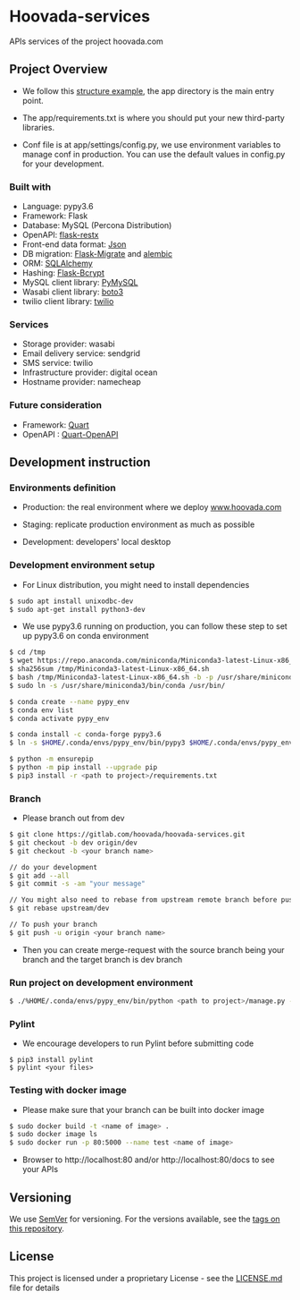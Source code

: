 # **Hoovada-services**

APIs services of the project hoovada.com

Project Overview
---

- We follow this [structure example](https://github.com/frol/flask-restplus-server-example), the app directory is the main entry point.

- The app/requirements.txt is where you should put your new third-party libraries.

- Conf file is at app/settings/config.py, we use environment variables to manage conf in production. You can use the default values in config.py for your development.


### Built with

- Language: pypy3.6
- Framework: Flask 
- Database: MySQL (Percona Distribution)
- OpenAPI: [flask-restx](https://flask-restx.readthedocs.io/en/latest/)
- Front-end data format: [Json](https://pyjwt.readthedocs.io/en/latest/)
- DB migration: [Flask-Migrate](https://flask-migrate.readthedocs.io/en/latest/) and [alembic](https://pypi.org/project/alembic/)
- ORM: [SQLAlchemy](https://flask-sqlalchemy.palletsprojects.com/en/2.x/)
- Hashing: [Flask-Bcrypt](https://flask-bcrypt.readthedocs.io/en/latest/)
- MySQL client library: [PyMySQL](https://pypi.org/project/PyMySQL/)
- Wasabi client library: [boto3](https://boto3.amazonaws.com/v1/documentation/api/latest/guide/sqs.html)
- twilio client library: [twilio](https://pypi.org/project/twilio/)


### Services

- Storage provider: wasabi
- Email delivery service: sendgrid
- SMS service: twilio
- Infrastructure provider: digital ocean
- Hostname provider: namecheap

### Future consideration

- Framework: [Quart](https://pypi.org/project/Quart/)
- OpenAPI : [Quart-OpenAPI](https://github.com/factset/quart-openapi/)


Development instruction
---

### Environments definition

- Production: the real environment where we deploy www.hoovada.com

- Staging: replicate production environment as much as possible

- Development: developers' local desktop


### Development environment setup

- For Linux distribution, you might need to install dependencies

```bash
$ sudo apt install unixodbc-dev
$ sudo apt-get install python3-dev
```

- We use pypy3.6 running on production, you can follow these step to set up pypy3.6 on conda environment

```bash
$ cd /tmp
$ wget https://repo.anaconda.com/miniconda/Miniconda3-latest-Linux-x86_64.sh
$ sha256sum /tmp/Miniconda3-latest-Linux-x86_64.sh 
$ bash /tmp/Miniconda3-latest-Linux-x86_64.sh -b -p /usr/share/miniconda3
$ sudo ln -s /usr/share/miniconda3/bin/conda /usr/bin/

$ conda create --name pypy_env
$ conda env list
$ conda activate pypy_env

$ conda install -c conda-forge pypy3.6
$ ln -s $HOME/.conda/envs/pypy_env/bin/pypy3 $HOME/.conda/envs/pypy_env/bin/python

$ python -m ensurepip
$ python -m pip install --upgrade pip
$ pip3 install -r <path to project>/requirements.txt
```

### Branch

- Please branch out from dev 

```bash
$ git clone https://gitlab.com/hoovada/hoovada-services.git
$ git checkout -b dev origin/dev
$ git checkout -b <your branch name>

// do your development 
$ git add --all 
$ git commit -s -am "your message"

// You might also need to rebase from upstream remote branch before pushing
$ git rebase upstream/dev

// To push your branch
$ git push -u origin <your branch name>
```

- Then you can create merge-request with the source branch being your branch and the target branch is dev branch


### Run project on development environment

```bash
$ ./%HOME/.conda/envs/pypy_env/bin/python <path to project>/manage.py -m dev -p <port>
```

### Pylint

- We encourage developers to run Pylint before submitting code

```
$ pip3 install pylint
$ pylint <your files>
```

### Testing with docker image

- Please make sure that your branch can be built into docker image

```bash
$ sudo docker build -t <name of image> .
$ sudo docker image ls
$ sudo docker run -p 80:5000 --name test <name of image>
```

- Browser to http://localhost:80 and/or http://localhost:80/docs to see your APIs


Versioning
---
We use [SemVer](http://semver.org/) for versioning. For the versions available, see the [tags on this repository](https://gitlab.com/hoovada/hoovada-services/-/tags). 


License
---
This project is licensed under a proprietary License - see the [LICENSE.md](LICENSE.md) file for details

